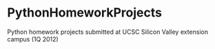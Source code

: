 PythonHomeworkProjects
======================

Python homework projects submitted at UCSC Silicon Valley extension campus (1Q 2012)
